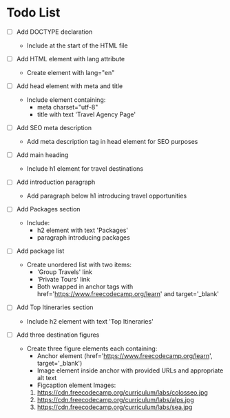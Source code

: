 # Todo List

- [ ] Add DOCTYPE declaration

  - Include <!DOCTYPE html> at the start of the HTML file

- [ ] Add HTML element with lang attribute

  - Create <html> element with lang="en"

- [ ] Add head element with meta and title

  - Include <head> element containing:
    - meta charset="utf-8"
    - title with text 'Travel Agency Page'

- [ ] Add SEO meta description

  - Add meta description tag in head element for SEO purposes

- [ ] Add main heading

  - Include h1 element for travel destinations

- [ ] Add introduction paragraph

  - Add paragraph below h1 introducing travel opportunities

- [ ] Add Packages section

  - Include:
    - h2 element with text 'Packages'
    - paragraph introducing packages

- [ ] Add package list

  - Create unordered list with two items:
    - 'Group Travels' link
    - 'Private Tours' link
    - Both wrapped in anchor tags with href='https://www.freecodecamp.org/learn' and target='\_blank'

- [ ] Add Top Itineraries section

  - Include h2 element with text 'Top Itineraries'

- [ ] Add three destination figures
  - Create three figure elements each containing:
    - Anchor element (href='https://www.freecodecamp.org/learn', target='\_blank')
    - Image element inside anchor with provided URLs and appropriate alt text
    - Figcaption element
      Images:
    1. https://cdn.freecodecamp.org/curriculum/labs/colosseo.jpg
    2. https://cdn.freecodecamp.org/curriculum/labs/alps.jpg
    3. https://cdn.freecodecamp.org/curriculum/labs/sea.jpg
